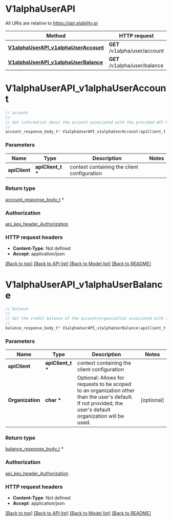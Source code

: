 # V1alphaUserAPI

All URIs are relative to *https://api.stability.ai*

Method | HTTP request | Description
------------- | ------------- | -------------
[**V1alphaUserAPI_v1alphaUserAccount**](V1alphaUserAPI.md#V1alphaUserAPI_v1alphaUserAccount) | **GET** /v1alpha/user/account | account
[**V1alphaUserAPI_v1alphaUserBalance**](V1alphaUserAPI.md#V1alphaUserAPI_v1alphaUserBalance) | **GET** /v1alpha/user/balance | balance


# **V1alphaUserAPI_v1alphaUserAccount**
```c
// account
//
// Get information about the account associated with the provided API key
//
account_response_body_t* V1alphaUserAPI_v1alphaUserAccount(apiClient_t *apiClient);
```

### Parameters
Name | Type | Description  | Notes
------------- | ------------- | ------------- | -------------
**apiClient** | **apiClient_t \*** | context containing the client configuration |

### Return type

[account_response_body_t](account_response_body.md) *


### Authorization

[api_key_header_Authorization](../README.md#api_key_header_Authorization)

### HTTP request headers

 - **Content-Type**: Not defined
 - **Accept**: application/json

[[Back to top]](#) [[Back to API list]](../README.md#documentation-for-api-endpoints) [[Back to Model list]](../README.md#documentation-for-models) [[Back to README]](../README.md)

# **V1alphaUserAPI_v1alphaUserBalance**
```c
// balance
//
// Get the credit balance of the account/organization associated with the API key
//
balance_response_body_t* V1alphaUserAPI_v1alphaUserBalance(apiClient_t *apiClient, char * Organization);
```

### Parameters
Name | Type | Description  | Notes
------------- | ------------- | ------------- | -------------
**apiClient** | **apiClient_t \*** | context containing the client configuration |
**Organization** | **char \*** | Optional: Allows for requests to be scoped to an organization other than the user&#39;s default.  If not provided, the user&#39;s default organization will be used. | [optional] 

### Return type

[balance_response_body_t](balance_response_body.md) *


### Authorization

[api_key_header_Authorization](../README.md#api_key_header_Authorization)

### HTTP request headers

 - **Content-Type**: Not defined
 - **Accept**: application/json

[[Back to top]](#) [[Back to API list]](../README.md#documentation-for-api-endpoints) [[Back to Model list]](../README.md#documentation-for-models) [[Back to README]](../README.md)

